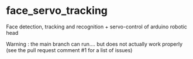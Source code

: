 # face_servo_tracking
Face detection, tracking and recognition + servo-control of arduino robotic head


Warning : the main branch can run.... but does not actually work properly (see the pull request comment #1 for a list of issues)
